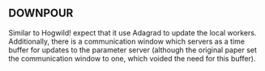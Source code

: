 ## DOWNPOUR

Similar to Hogwild! expect that it use Adagrad to update the local workers.  Additionally, there is a communication window which servers as a time buffer for updates to the parameter server (although the original paper set the communication window to one, which voided the need for this buffer).
